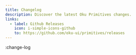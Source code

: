 ```yaml
---
title: Changelog
description: Discover the latest Oku Primitives changes.
links:
  - label: Github Releases
    icon: i-simple-icons-github
    to: https://github.com/oku-ui/primitives/releases
---
```


:change-log
